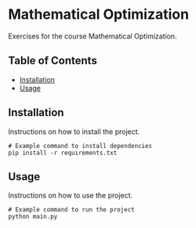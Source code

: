 # Mathematical Optimization

Exercises for the course Mathematical Optimization.

## Table of Contents

- [Installation](#installation)
- [Usage](#usage)

## Installation

Instructions on how to install the project.

```
# Example command to install dependencies
pip install -r requirements.txt
```

## Usage

Instructions on how to use the project.

```
# Example command to run the project
python main.py
```
